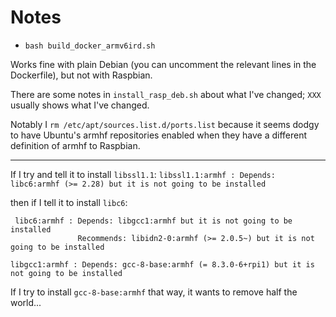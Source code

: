 # Notes

* `bash build_docker_armv6ird.sh`

Works fine with plain Debian (you can uncomment the relevant lines in the Dockerfile),
but not with Raspbian.

There are some notes in `install_rasp_deb.sh` about what I've changed; `XXX` usually shows what I've changed.

Notably I `rm /etc/apt/sources.list.d/ports.list` because it seems dodgy to have Ubuntu's armhf repositories enabled when they have a different definition of armhf to Raspbian.

---

If I try and tell it to install `libssl1.1`:
`libssl1.1:armhf : Depends: libc6:armhf (>= 2.28) but it is not going to be installed`

then if I tell it to install `libc6`:

```
 libc6:armhf : Depends: libgcc1:armhf but it is not going to be installed
               Recommends: libidn2-0:armhf (>= 2.0.5~) but it is not going to be installed
```

`libgcc1:armhf : Depends: gcc-8-base:armhf (= 8.3.0-6+rpi1) but it is not going to be installed`

If I try to install `gcc-8-base:armhf` that way, it wants to remove half the world...
